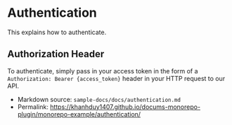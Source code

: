 # Authentication

This explains how to authenticate.

## Authorization Header

To authenticate, simply pass in your access token in the form of a `Authorization: Bearer {access_token}` header in your HTTP request to our API.

- Markdown source: `sample-docs/docs/authentication.md`
- Permalink: <https://khanhduy1407.github.io/docums-monorepo-plugin/monorepo-example/authentication/>